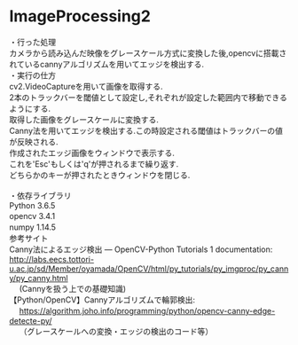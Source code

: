 # ImageProcessing2

・行った処理　　
<br>
カメラから読み込んだ映像をグレースケール方式に変換した後,opencvに搭載されているcannyアルゴリズムを用いてエッジを検出する.
<br>
・実行の仕方　　
<br>
cv2.VideoCaptureを用いて画像を取得する.<br>
2本のトラックバーを閾値として設定し,それぞれが設定した範囲内で移動できるようにする.<br>
取得した画像をグレースケールに変換する.<br>
Canny法を用いてエッジを検出する.この時設定される閾値はトラックバーの値が反映される.<br>
作成されたエッジ画像をウィンドウで表示する.<br>
これを'Esc'もしくは'q'が押されるまで繰り返す.<br>
どちらかのキーが押されたときウィンドウを閉じる.<br>
<br>
・依存ライブラリ
<br>
Python 3.6.5
<br>
opencv 3.4.1　　
<br>
numpy  1.14.5　　
<br>
参考サイト<br>
Canny法によるエッジ検出 — OpenCV-Python Tutorials 1 documentation:<br>
http://labs.eecs.tottori-u.ac.jp/sd/Member/oyamada/OpenCV/html/py_tutorials/py_imgproc/py_canny/py_canny.html
<br>　
(Cannyを扱う上での基礎知識)
<br>
【Python/OpenCV】Cannyアルゴリズムで輪郭検出:<br>　
https://algorithm.joho.info/programming/python/opencv-canny-edge-detecte-py/
<br>　
（グレースケールへの変換・エッジの検出のコード等）

